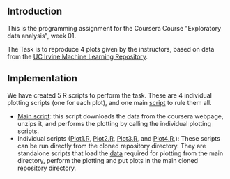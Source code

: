 ## Introduction

This is the programming assignment for the Coursera Course "Exploratory data analysis", week 01.

The Task is to reproduce 4 plots given by the instructors, based on data from the
[UC Irvine Machine Learning Repository](http://archive.ics.uci.edu/ml/).

## Implementation

We have created 5 R scripts to perform the task. These are 4 individual plotting scripts (one for each plot), and one main [script](Script.R) to rule them all.
  * [Main script](Script.R): this script downloads the data from the coursera webpage, unzips it, and performs the plotting by calling the individual plotting scripts.
  * Individual scripts ([Plot1.R](Plot1.R), [Plot2.R](Plot2.R), [Plot3.R](Plot3.R), and [Plot4.R](Plot4.R),): These scripts can be run directly from the cloned repository directory. They are standalone scripts that load the [data](df_selected_dates.rds) required for plotting from the main directory, perform the plotting and put plots in the main cloned repository directory.
